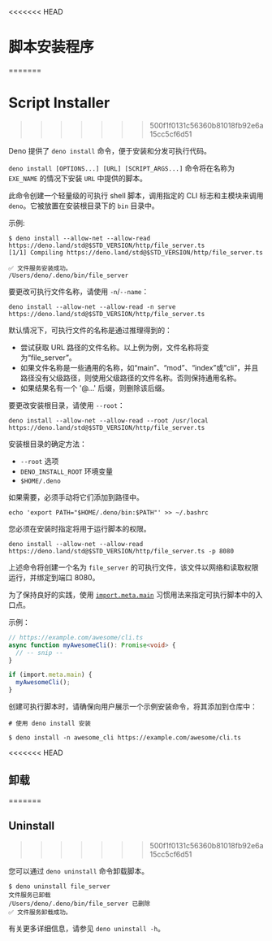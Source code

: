<<<<<<< HEAD
# 脚本安装程序
=======
# Script Installer
>>>>>>> 500f1f0131c56360b81018fb92e6a15cc5cf6d51

Deno 提供了 `deno install` 命令，便于安装和分发可执行代码。

`deno install [OPTIONS...] [URL] [SCRIPT_ARGS...]` 命令将在名称为 `EXE_NAME`
的情况下安装 `URL` 中提供的脚本。

此命令创建一个轻量级的可执行 shell 脚本，调用指定的 CLI 标志和主模块来调用
`deno`。它被放置在安装根目录下的 `bin` 目录中。

示例:

```shell
$ deno install --allow-net --allow-read https://deno.land/std@$STD_VERSION/http/file_server.ts
[1/1] Compiling https://deno.land/std@$STD_VERSION/http/file_server.ts

✅ 文件服务安装成功。
/Users/deno/.deno/bin/file_server
```

要更改可执行文件名称，请使用 `-n`/`--name`：

```shell
deno install --allow-net --allow-read -n serve https://deno.land/std@$STD_VERSION/http/file_server.ts
```

默认情况下，可执行文件的名称是通过推理得到的：

- 尝试获取 URL 路径的文件名称。以上例为例，文件名称将变为“file_server”。
- 如果文件名称是一些通用的名称，如“main”、“mod”、“index”或“cli”，并且路径没有父级路径，则使用父级路径的文件名称。否则保持通用名称。
- 如果结果名有一个 '@...' 后缀，则删除该后缀。

要更改安装根目录，请使用 `--root`：

```shell
deno install --allow-net --allow-read --root /usr/local https://deno.land/std@$STD_VERSION/http/file_server.ts
```

安装根目录的确定方法：

- `--root` 选项
- `DENO_INSTALL_ROOT` 环境变量
- `$HOME/.deno`

如果需要，必须手动将它们添加到路径中。

```shell
echo 'export PATH="$HOME/.deno/bin:$PATH"' >> ~/.bashrc
```

您必须在安装时指定将用于运行脚本的权限。

```shell
deno install --allow-net --allow-read https://deno.land/std@$STD_VERSION/http/file_server.ts -p 8080
```

上述命令将创建一个名为 `file_server`
的可执行文件，该文件以网络和读取权限运行，并绑定到端口 8080。

为了保持良好的实践，使用 [`import.meta.main`](../examples/module_metadata.md)
习惯用法来指定可执行脚本中的入口点。

示例：

<!-- deno-fmt-ignore -->

```ts
// https://example.com/awesome/cli.ts
async function myAwesomeCli(): Promise<void> {
  // -- snip --
}

if (import.meta.main) {
  myAwesomeCli();
}
```

创建可执行脚本时，请确保向用户展示一个示例安装命令，将其添加到仓库中：

```shell
# 使用 deno install 安装

$ deno install -n awesome_cli https://example.com/awesome/cli.ts
```

<<<<<<< HEAD
## 卸载
=======
## Uninstall
>>>>>>> 500f1f0131c56360b81018fb92e6a15cc5cf6d51

您可以通过 `deno uninstall` 命令卸载脚本。

```shell
$ deno uninstall file_server
文件服务已卸载
/Users/deno/.deno/bin/file_server 已删除
✅ 文件服务卸载成功。
```

有关更多详细信息，请参见 `deno uninstall -h`。
